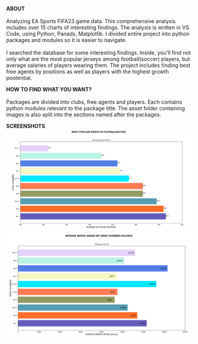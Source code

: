 
<strong>ABOUT</strong><br>
<br>
Analyzing EA Sports FIFA23 game data. This comprehensive analysis includes over 15 charts of interesting findings.
The analysis is written in VS Code, using Python, Panads, Matplotlib. I divided entire project into python packages and modules so it is easier to navigate.
<br>
<br>
I searched the database for some interesting findings. Inside, you'll find not only what are the most popular jerseys
among football(soccer) players, but average salaries of players wearing them. The project includes finding best free agents by positions as well as players with the highest growth pootential. 

<strong>HOW TO FIND WHAT YOU WANT?</strong><br>
<br>
Packages are divided into clubs, free agents and players. Each contains python modules relevant to the package title. The asset folder containing images is also split into the sections named after the packages.

<strong>SCREENSHOTS</strong>
<img src="./assets/player_charts/most_popular_jerseys.png" />
<img src="./assets/player_charts/weekly_wages_by_jersey_number.png" />

